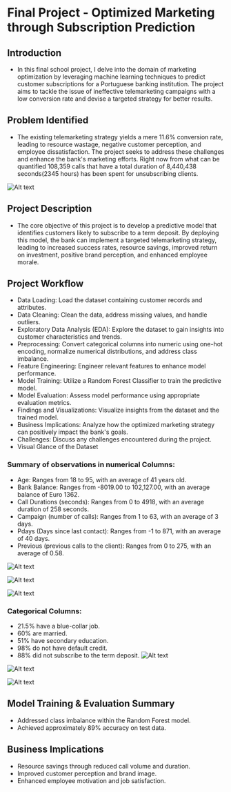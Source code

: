 # Final Project - Optimized Marketing through Subscription Prediction


## Introduction

- In this final school project, I delve into the domain of marketing optimization by leveraging machine learning techniques to predict customer subscriptions for a Portuguese banking institution. The project aims to tackle the issue of ineffective telemarketing campaigns with a low conversion rate and devise a targeted strategy for better results.

## Problem Identified

- The existing telemarketing strategy yields a mere 11.6% conversion rate, leading to resource wastage, negative customer perception, and employee dissatisfaction. The project seeks to address these challenges and enhance the bank's marketing efforts. Right now from what can be quantified 108,359 calls that have a total duration of 8,440,438 seconds(2345 hours) has been spent for unsubscribing clients.

![Alt text](<Calls & Duration(In seconds) -Unsubscribing Customers.png>)

## Project Description

- The core objective of this project is to develop a predictive model that identifies customers likely to subscribe to a term deposit. By deploying this model, the bank can implement a targeted telemarketing strategy, leading to increased success rates, resource savings, improved return on investment, positive brand perception, and enhanced employee morale.

## Project Workflow

- Data Loading: Load the dataset containing customer records and attributes.
- Data Cleaning: Clean the data, address missing values, and handle outliers.
- Exploratory Data Analysis (EDA): Explore the dataset to gain insights into customer characteristics and trends.
- Preprocessing: Convert categorical columns into numeric using one-hot encoding, normalize numerical distributions, and address class imbalance.
- Feature Engineering: Engineer relevant features to enhance model performance.
- Model Training: Utilize a Random Forest Classifier to train the predictive model.
- Model Evaluation: Assess model performance using appropriate evaluation metrics.
- Findings and Visualizations: Visualize insights from the dataset and the trained model.
- Business Implications: Analyze how the optimized marketing strategy can positively impact the bank's goals.
- Challenges: Discuss any challenges encountered during the project.
- Visual Glance of the Dataset

### Summary of observations in numerical Columns:

- Age: Ranges from 18 to 95, with an average of 41 years old.
- Bank Balance: Ranges from -8019.00 to 102,127.00, with an average balance of Euro 1362.
- Call Durations (seconds): Ranges from 0 to 4918, with an average duration of 258 seconds.
- Campaign (number of calls): Ranges from 1 to 63, with an average of 3 days.
- Pdays (Days since last contact): Ranges from -1 to 871, with an average of 40 days.
- Previous (previous calls to the client): Ranges from 0 to 275, with an average of 0.58.

![Alt text](<Subscription Across Ages.png>)

![Alt text](<Subscription Vs AVG. Balance.png>)

![Alt text](<Subscription Vs Campaign.png>)

### Categorical Columns:

- 21.5% have a blue-collar job.
- 60% are married.
- 51% have secondary education.
- 98% do not have default credit.
- 88% did not subscribe to the term deposit.
![Alt text](<Edcuation & Jobs Vs Subscription.png>)

![Alt text](<Job types Distribution.png>)

![Alt text](<Marital Status Vs Subscriptions.png>)

## Model Training & Evaluation Summary

- Addressed class imbalance within the Random Forest model.
- Achieved approximately 89% accuracy on test data.

## Business Implications

- Resource savings through reduced call volume and duration.
- Improved customer perception and brand image.
- Enhanced employee motivation and job satisfaction.



